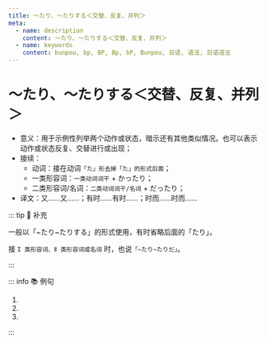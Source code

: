 ```yaml
---
title: ～たり、～たりする＜交替、反复、并列＞
meta:
  - name: description
    content: ～たり、～たりする＜交替、反复、并列＞
  - name: keywords
    content: bunpou, bp, BP, Bp, bP, Bunpou, 日语, 语法, 日语语法
---
```


# ～たり、～たりする＜交替、反复、并列＞

* 意义：用于示例性列举两个动作或状态，暗示还有其他类似情况。也可以表示动作或状态反复、交替进行或出现；
* 接续：
  * 动词：接在动词`「た」形去掉「た」的形式后面`；
  * 一类形容词：`一类动词词干` + かったり；
  * 二类形容词/名词：`二类动词词干/名词` + だったり；
* 译文：又……又……；有时……有时……；时而……时而……

::: tip :bookmark: 补充

一般以「~たり~たりする」的形式使用，有时省略后面的「たり」。

接 `I 类形容词、Ⅱ 类形容词或名词` 时，也说`「~たり~たりだ」`。

:::

::: info :books: 例句

1. <grammer-content id='1-12-09-0' sentence='[日曜日/にちようび]は**[洗濯/せんたく]したり**、**[掃除/そうじ]したり**します。' trans='周日洗衣服，打扫卫生。' />
2. <grammer-content id='1-12-09-1' sentence='すいかの[値段/ねだん]は**[高/た]かったり、[安/やす]かったり**する。' trans='西瓜的价格忽高忽低。' />
3. <grammer-content id='1-12-09-2' sentence='[試験/しけん][問題/もんだい]は[先生/せんせい]によって**[簡単/かんたん]だったり****[難/しむずかし]かったり**します。' trans='老师不同，考试题目难易程度也不同。' />

:::
